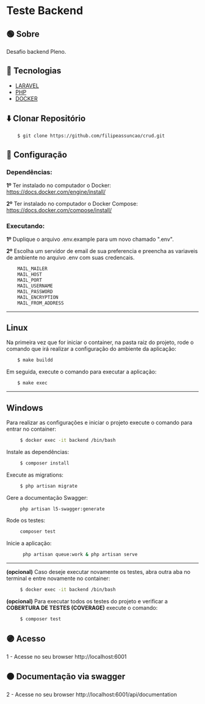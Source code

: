 # Teste Backend

## :green_circle: Sobre

Desafio backend Pleno.

## :large_blue_circle: Tecnologias

 - [LARAVEL](https://laravel.com/)
 - [PHP](https://www.php.net/)
 - [DOCKER](https://www.docker.com/)

## :arrow_down: Clonar Repositório

```bash
    $ git clone https://github.com/filipeassuncao/crud.git
```
## :red_circle: Configuração

### Dependências:

**1º** Ter instalado no computador o Docker: https://docs.docker.com/engine/install/

**2º** Ter instalado no computador o Docker Compose: https://docs.docker.com/compose/install/

### Executando:

**1º** Duplique o arquivo .env.example para um novo chamado ".env".

**2º** Escolha um servidor de email de sua preferencia e preencha as variaveis de ambiente no arquivo .env com suas credencais.

```bash
    MAIL_MAILER
    MAIL_HOST
    MAIL_PORT
    MAIL_USERNAME
    MAIL_PASSWORD
    MAIL_ENCRYPTION
    MAIL_FROM_ADDRESS
```
----------------------------------
## Linux

Na primeira vez que for iniciar o container, na pasta raiz do projeto, rode o comando que irá realizar a configuração do ambiente da aplicação:


```bash
    $ make buildd
```
Em seguida, execute o comando para executar a aplicação:
```bash
    $ make exec
```

----------------------------------

## Windows

Para realizar as configurações e iniciar o projeto execute o comando para entrar no container:

```bash
     $ docker exec -it backend /bin/bash
```
Instale as dependências:
```bash
     $ composer install
```
Execute as migrations:
```bash
     $ php artisan migrate
```
Gere a documentação Swagger:
```bash
     php artisan l5-swagger:generate
```

Rode os testes:
```bash
     composer test
```

Inicie a aplicação:
```bash
      php artisan queue:work & php artisan serve
```

----------------------------------

**(opcional)** Caso deseje executar novamente os testes, abra outra aba no terminal e entre novamente no container:

```bash
     $ docker exec -it backend /bin/bash 
```
**(opcional)** Para executar todos os testes do projeto e verificar a **COBERTURA DE TESTES (COVERAGE)** execute o comando:
```bash
     $ composer test
```


## :purple_circle: Acesso

1 - Acesse no seu browser http://localhost:6001

## :orange_circle: Documentação via swagger

2 - Acesse no seu browser http://localhost:6001/api/documentation
